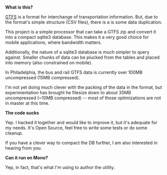 __What is this?__

[GTFS](https://developers.google.com/transit/gtfs/reference) is a format for interchange of transportation information. But, due to the format's simple structure (CSV files), there is a is some data duplication.

This project is a simple processor that can take a GTFS zip and convert it into a compact sqlite3 database. This makes it a very good choice for mobile applications, where bandwidth matters.

Additionally, the nature of a sqlite3 database is much simpler to query against. Smaller chunks of data can be plucked from the tables and placed into memory (also constrained on mobile).

In Philadelphia, the bus and rail GTFS data is currently over 100MB uncompressed (15MB compressed). 

I'm not yet doing much clever with the packing of the data in the format, but experimentation has brought he filesize down to about 35MB uncompressed (~10MB compressed) -- most of those optimizations are not in master at this time.

__The code sucks__

Yep. I hacked it together and would like to improve it, but it's adequate for my needs. It's Open Source, feel free to write some tests or do some cleanup.

If you have a clever way to compact the DB further, I am also interested in hearing from you.

__Can it run on Mono?__

Yep, in fact, that's what I'm using to author the utility.